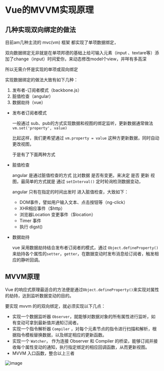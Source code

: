 # Vue的MVVM实现原理



## 几种实现双向绑定的做法

目前am几种主流的 mvc(vm) 框架 都实现了单项数据绑定，

双向数据绑定无非就是在单项邦德的基础上给可输入元素（input 、textare等）添加了change（input）时间爱你，来动态修改model个view，并咩有多高深

所以无需介怀是实现的单项或双向绑定



实现数据绑定的做法大致有如下几种：

1. 发布者-订阅者模式（backbone.js）
2. 脏值检查（angular）
3. 数据劫持（vue）

- 发布者订阅者模式

  一般通过 sub、pub的方式实现数据和视图的绑定监听，更新数据通常做法 `vm.set('property', value)`

  比起这样，我们更希望通过 `vm.property = value` 这种方更新数据，同时自动更改视图，

  于是有了下面两种方式

- 脏值检查

  angular 是通过脏值检查的方式 比对数据 是否有变更。来决定 是否 更新 视图，最简单的方式就是 通过 `setInterval()` 定时轮询检测数据变动，

  angular 只有在指定的时间出发时 进入脏值检查，大致如下：

  - DOM事件，譬如用户输入文本、点击按钮等（ng-click）
  - XHR相应事件（$http）
  - 浏览器Location 变更事件（$location）
  - Timer 事件
  - 执行 digst()

- 数据劫持

  vue 采用数据劫持结合发布者订阅者的模式，通过 `Object.defineProperty()`来劫持各个属性的`setter`，`getter`，在数据变动时发布消息给订阅者，触发相应的静听回调。

  

## MVVM原理

Vue 的响应式原理最适合的方法便是通过`Object.defineProperty()`来实现对属性的劫持，达到监听数据变动的目的。

要实现 mvvm 的的双向绑定，就必须实现以下几点：

- 实现一个数据监听器 `Observer`，就能够对数据对象的所有属性进行监听，如有变动可拿到最新值并通知订阅者。
- 实现一个指令解析器 `Compiler` ，对每个元素节点的指令进行扫描和解析，根据指令模板替换数据，以及绑定相应的更新函数。
- 实现一个 `Watcher`， 作为连接 Observer 和 Compiler 的桥梁，能够订阅并接收每个属性变动的通知，执行指定绑定的相应回调函数，从而更新视图。
- MVVM 入口函数，整合以上三者

![image](https://cdn.nlark.com/yuque/0/2021/webp/1378172/1616144025244-ab47da10-fa37-4b0a-991c-b51ea103770b.webp)

 